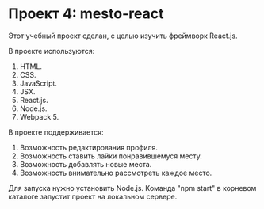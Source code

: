# Проект 4: mesto-react

Этот учебный проект сделан, с целью изучить фреймворк React.js.

В проекте используются:
1. HTML.
2. CSS.
3. JavaScript.
4. JSX.
5. React.js.
6. Node.js.
7. Webpack 5.

В проекте поддерживается:
1. Возможность редактирования профиля.
2. Возможность ставить лайки понравившемуся месту.
3. Возможность добавлять новые места.
4. Возможность внимательно рассмотреть каждое место.

Для запуска нужно установить Node.js. Команда "npm start" в корневом каталоге запустит проект на локальном сервере. 